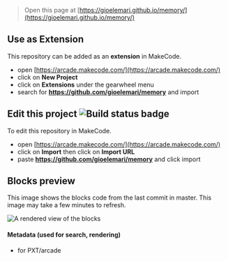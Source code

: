  


> Open this page at [https://gioelemari.github.io/memory/](https://gioelemari.github.io/memory/)

## Use as Extension

This repository can be added as an **extension** in MakeCode.

* open [https://arcade.makecode.com/](https://arcade.makecode.com/)
* click on **New Project**
* click on **Extensions** under the gearwheel menu
* search for **https://github.com/gioelemari/memory** and import

## Edit this project ![Build status badge](https://github.com/gioelemari/memory/workflows/MakeCode/badge.svg)

To edit this repository in MakeCode.

* open [https://arcade.makecode.com/](https://arcade.makecode.com/)
* click on **Import** then click on **Import URL**
* paste **https://github.com/gioelemari/memory** and click import

## Blocks preview

This image shows the blocks code from the last commit in master.
This image may take a few minutes to refresh.

![A rendered view of the blocks](https://github.com/gioelemari/memory/raw/master/.github/makecode/blocks.png)

#### Metadata (used for search, rendering)

* for PXT/arcade
<script src="https://makecode.com/gh-pages-embed.js"></script><script>makeCodeRender("{{ site.makecode.home_url }}", "{{ site.github.owner_name }}/{{ site.github.repository_name }}");</script>

